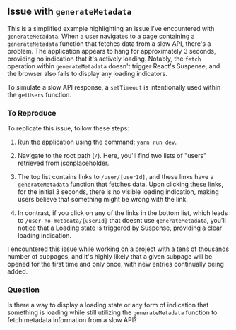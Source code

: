 ## Issue with `generateMetadata`

This is a simplified example highlighting an issue I've encountered with `generateMetadata`. When a user navigates to a page containing a `generateMetadata` function that fetches data from a slow API, there's a problem. The application appears to hang for approximately 3 seconds, providing no indication that it's actively loading. Notably, the `fetch` operation within `generateMetadata` doesn't trigger React's Suspense, and the browser also fails to display any loading indicators.

To simulate a slow API response, a `setTimeout` is intentionally used within the `getUsers` function.

### To Reproduce

To replicate this issue, follow these steps:

1. Run the application using the command: `yarn run dev`.

2. Navigate to the root path (`/`). Here, you'll find two lists of "users" retrieved from jsonplaceholder.

3. The top list contains links to `/user/[userId]`, and these links have a `generateMetadata` function that fetches data. Upon clicking these links, for the initial 3 seconds, there is no visible loading indication, making users believe that something might be wrong with the link.

4. In contrast, if you click on any of the links in the bottom list, which leads to `/user-no-metadata/[userId]` that doesnt use `generateMetadata`, you'll notice that a Loading state is triggered by Suspense, providing a clear loading indication.

I encountered this issue while working on a project with a tens of thousands number of subpages, and it's highly likely that a given subpage will be opened for the first time and only once, with new entries continually being added.

### Question

Is there a way to display a loading state or any form of indication that something is loading while still utilizing the `generateMetadata` function to fetch metadata information from a slow API?
